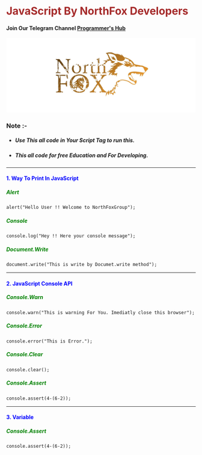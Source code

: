 <span style="color:brown">JavaScript By NorthFox Developers
=================================

#### Join Our Telegram Channel [Programmer's Hub](http://t.me/ProgHub09) 

![NorthFox Group Logo](https://github.com/princu09/premiumaccounts/blob/master/Logo%20NFG.jpg?raw=true)

### Note :-

-  ##### Use This all code in Your Script Tag to run this.
-  ##### This all code for free Education and For Developing.

__________

####  <span style="color:blue">1. Way To Print In JavaScript

##### <span style="color:green">Alert

``` 
alert("Hello User !! Welcome to NorthFoxGroup");
```

##### <span style="color:green">Console

``` 
console.log("Hey !! Here your console message");
```

##### <span style="color:green">Document.Write</span>


```
document.write("This is write by Documet.write method");
```
__________

#### <span style="color:blue">2. JavaScript Console API


##### <span style="color:green">Console.Warn

```
console.warn("This is warning For You. Imediatly close this browser");
```
##### <span style="color:green">Console.Error

```
console.error("This is Error.");
```
##### <span style="color:green">Console.Clear

```
console.clear();
```
##### <span style="color:green">Console.Assert

```
console.assert(4-(6-2));
```
__________

#### <span style="color:blue">3. Variable

##### <span style="color:green">Console.Assert

```
console.assert(4-(6-2));
```